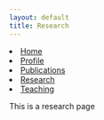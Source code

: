 ```yaml
---
layout: default
title: Research
---
```

<li><a href="{{site.baseurl}}/index">Home</a></li>
<li><a href="{{site.baseurl}}/profile">Profile</a></li>
<li><a href="{{site.baseurl}}/publications">Publications</a></li>
<li><a href="{{site.baseurl}}/research">Research</a></li>
<li><a href="{{site.baseurl}}/teaching">Teaching</a></li>

This is a research page

